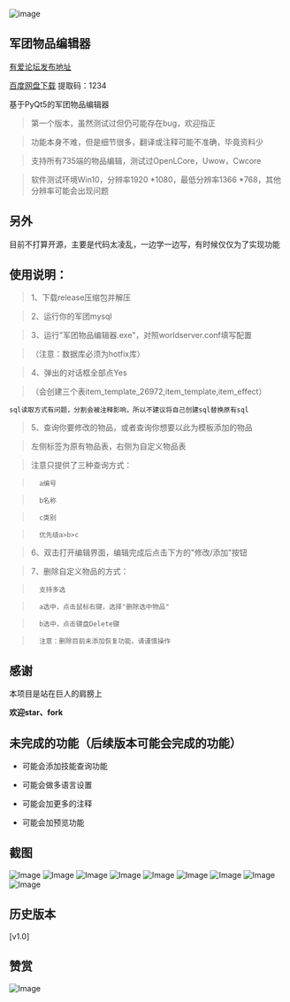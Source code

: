 ![image](image/logo.png)

## 军团物品编辑器

[有爱论坛发布地址](http://uiwow.com/thread-9609-1-1.html)

[百度网盘下载](https://pan.baidu.com/s/1RykeMm78QvwR1dxCmICYLg) 提取码：1234

基于PyQt5的军团物品编辑器

> 第一个版本，虽然测试过但仍可能存在bug，欢迎指正

> 功能本身不难，但是细节很多，翻译或注释可能不准确，毕竟资料少

> 支持所有735端的物品编辑，测试过OpenLCore，Uwow，Cwcore

> 软件测试环境Win10，分辨率1920 *1080，最低分辨率1366 *768，其他分辨率可能会出现问题

另外
---
目前不打算开源，主要是代码太凌乱，一边学一边写，有时候仅仅为了实现功能


使用说明：
---
> 1、下载release压缩包并解压

> 2、运行你的军团mysql

> 3、运行"军团物品编辑器.exe"，对照worldserver.conf填写配置

>   （注意：数据库必须为hotfix库）

> 4、弹出的对话框全部点Yes

>   （会创建三个表item_template_26972,item_template,item_effect）

	sql读取方式有问题，分割会被注释影响，所以不建议将自己创建sql替换原有sql

> 5、查询你要修改的物品，或者查询你想要以此为模板添加的物品

>   左侧标签为原有物品表，右侧为自定义物品表

>   注意只提供了三种查询方式：

>   	a编号

>   	b名称

>   	c类别

> 		优先级a>b>c

> 6、双击打开编辑界面，编辑完成后点击下方的"修改/添加"按钮

> 7、删除自定义物品的方式：

>   	支持多选

>   	a选中，点击鼠标右键，选择"删除选中物品"

>   	b选中，点击键盘Delete键

>   	注意：删除目前未添加恢复功能，请谨慎操作


感谢
---
本项目是站在巨人的肩膀上

**欢迎star、fork**

未完成的功能（后续版本可能会完成的功能）
---

* 可能会添加技能查询功能

* 可能会做多语言设置

* 可能会加更多的注释

* 可能会加预览功能

截图
---
![Image](image/1.png)
![Image](image/2.png)
![Image](image/3.png)
![Image](image/4.png)
![Image](image/5.png)
![Image](image/6.jpg)
![Image](image/7.jpg)
![Image](image/8.jpg)
![Image](image/9.jpg)


历史版本
---
[v1.0]

赞赏
---
![Image](image/zs.jpg)

